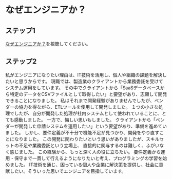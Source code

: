 # なぜエンジニアか？

## ステップ1

[なぜエンジニアか？](https://youtu.be/-aYlGr6W7iA)を視聴してください。

## ステップ2

私がエンジニアになりたい理由は、IT技術を活用し、個人や組織の課題を解決したいと思うからです。
現職では、製造業のクライアントから業務委託を受けてシステム運用をしています。
その中でクライアントから「SaaSデータベースから特定のデータをCSVファイルとして取得したい」と要望があり、志願して開発できることになりました。
私はそれまで開発経験がありませんでしたが、ベンダーの協力を得ながら、ETLツールを使用して開発しました。
１つの小さな処理でしたが、自分が開発した処理が社内システムとして使われていることに、とても感動しました。
一方で、悔しい思いもしました。
クライアントから「ベンダーが開発した申請システムを運用したい」という要望があり、準備を進めていました。
しかし、要件定義が不十分で機能不足が見つかり、開発をやり直すことになりました。
この開発に関わりたいという思いがありましたが、スキルセットの不足や業務委託という立場上、
直接的に関与するのは難しく、ふがいなく感じました。
この経験から、もっと深く人の役に立ちたい。
要件定義から運用・保守まで一貫して行えるようになりたいと考え、プログラミングの学習を始めました。
IT技術を通じ、困っている個人や企業に解決策を提供し、社会に貢献したい。そういった思いでエンジニアを目指しています。 
